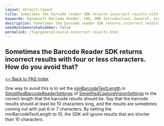 ```yaml
---
layout: default-layout
title: Sometimes the barcode reader SDK returns incorrect results with four or less characters. How to avoid it?
keywords: Dynamsoft Barcode Reader, FAQ, DBR Introduction, General, incorrect results
description: Sometimes the barcode reader SDK returns incorrect results with four or less characters. How to avoid it?
needAutoGenerateSidebar: false
permalink: /faq/general/avoid-incorrect-results.html
---
```


## Sometimes the Barcode Reader SDK returns incorrect results with four or less characters. How do you avoid that?

[<< Back to FAQ index](index.md)

One way to avoid this is to set the [minBarcodeTextLength](https://www.dynamsoft.com/barcode-reader/docs/server/programming/cplusplus/api-reference/simplified-barcode-reader-settings.html#:~:text=int%20minResultConfidence%3B-,int%20minBarcodeTextLength%3B,-char%20barcodeTextRegExPattern%5B) in [SimplifiedBarcodeReaderSettings](https://www.dynamsoft.com/barcode-reader/docs/server/programming/cplusplus/api-reference/simplified-barcode-reader-settings.html#:~:text=SimplifiedBarcodeReaderSettings-,SimplifiedBarcodeReaderSettings,-The%20SimplifiedBarcodeReaderSettings%20struct) of [SimplifiedCaptureVisionSettings](https://www.dynamsoft.com/capture-vision/docs/server/programming/cplusplus/api-reference/capture-vision-router/structs/simplified-capture-vision-settings.html?product=dbr&repoType=server) to the correct length that the barcode results should be. Say that the barcode results should at least be 10 characters long, and the results are sometimes coming out with just 6 or 7 characters. By setting the minBarcodeTextLength to 10, the SDK will ignore results that are shorter than 10 characters.
